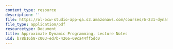 ```yaml
---
content_type: resource
description: ''
file: https://ol-ocw-studio-app-qa.s3.amazonaws.com/courses/6-231-dynamic-programming-and-stochastic-control-fall-2015/b78b16b8c003ed7b426669ca44ff5dc0_MIT6_231F15_notes_short.pdf
file_type: application/pdf
resourcetype: Document
title: Approximate Dynamic Programming, Lecture Notes
uid: b78b16b8-c003-ed7b-4266-69ca44ff5dc0
---
```

